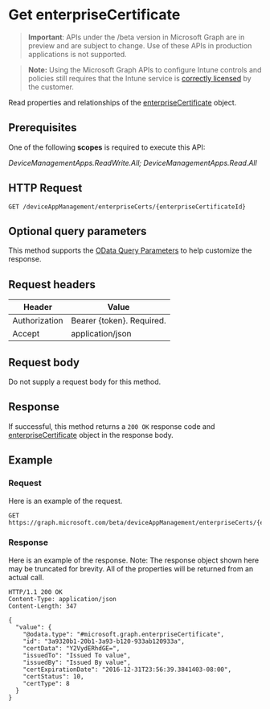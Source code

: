 ﻿# Get enterpriseCertificate

> **Important**: APIs under the /beta version in Microsoft Graph are in preview and are subject to change. Use of these APIs in production applications is not supported.

> **Note:** Using the Microsoft Graph APIs to configure Intune controls and policies still requires that the Intune service is [correctly licensed](https://go.microsoft.com/fwlink/?linkid=839381) by the customer.

Read properties and relationships of the [enterpriseCertificate](../resources/intune_apps_enterprisecertificate.md) object.
## Prerequisites
One of the following **scopes** is required to execute this API:

*DeviceManagementApps.ReadWrite.All; DeviceManagementApps.Read.All*
## HTTP Request
<!-- {
  "blockType": "ignored"
}
-->
```http
GET /deviceAppManagement/enterpriseCerts/{enterpriseCertificateId}
```

## Optional query parameters
This method supports the [OData Query Parameters](http://developer.microsoft.com/en-us/graph/docs/overview/query_parameters) to help customize the response.
## Request headers
|Header|Value|
|---|---|
|Authorization|Bearer {token}. Required.|
|Accept|application/json|

## Request body
Do not supply a request body for this method.

## Response
If successful, this method returns a `200 OK` response code and [enterpriseCertificate](../resources/intune_apps_enterprisecertificate.md) object in the response body.

## Example
### Request
Here is an example of the request.
```http
GET https://graph.microsoft.com/beta/deviceAppManagement/enterpriseCerts/{enterpriseCertificateId}
```

### Response
Here is an example of the response. Note: The response object shown here may be truncated for brevity. All of the properties will be returned from an actual call.
```http
HTTP/1.1 200 OK
Content-Type: application/json
Content-Length: 347

{
  "value": {
    "@odata.type": "#microsoft.graph.enterpriseCertificate",
    "id": "3a9320b1-20b1-3a93-b120-933ab120933a",
    "certData": "Y2VydERhdGE=",
    "issuedTo": "Issued To value",
    "issuedBy": "Issued By value",
    "certExpirationDate": "2016-12-31T23:56:39.3841403-08:00",
    "certStatus": 10,
    "certType": 8
  }
}
```



